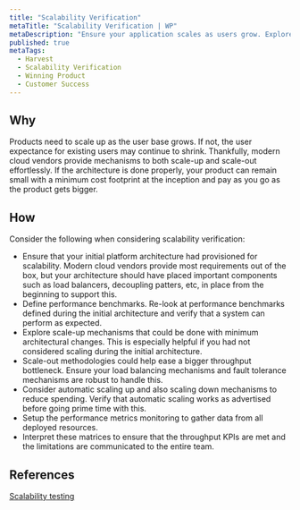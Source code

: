 ```yaml
---
title: "Scalability Verification"
metaTitle: "Scalability Verification | WP"
metaDescription: "Ensure your application scales as users grow. Explore scale up and scale out strategies while maintaining SLA obligations and efficient cost of operations."
published: true
metaTags:
  - Harvest
  - Scalability Verification
  - Winning Product
  - Customer Success
---
```


## Why
Products need to scale up as the user base grows. If not, the user expectance for existing users may continue to shrink. Thankfully, modern cloud vendors provide mechanisms to both scale-up and scale-out effortlessly. If the architecture is done properly, your product can remain small with a minimum cost footprint at the inception and pay as you go as the product gets bigger.

## How
Consider the following when considering scalability verification:

- Ensure that your initial platform architecture had provisioned for scalability. Modern cloud vendors provide most requirements out of the box, but your architecture should have placed important components such as load balancers, decoupling patters, etc, in place from the beginning to support this.
- Define performance benchmarks. Re-look at performance benchmarks defined during the initial architecture and verify that a system can perform as expected.
- Explore scale-up mechanisms that could be done with minimum architectural changes. This is especially helpful if you had not considered scaling during the initial architecture.
- Scale-out methodologies could help ease a bigger throughput bottleneck. Ensure your load balancing mechanisms and fault tolerance mechanisms are robust to handle this.
- Consider automatic scaling up and also scaling down mechanisms to reduce spending. Verify that automatic scaling works as advertised before going prime time with this.
- Setup the performance metrics monitoring to gather data from all deployed resources.
- Interpret these matrices to ensure that the throughput KPIs are met and the limitations are communicated to the entire team.

## References

[Scalability testing](https://blog.qatestlab.com/2016/03/25/scalability-testing-procedure/)

